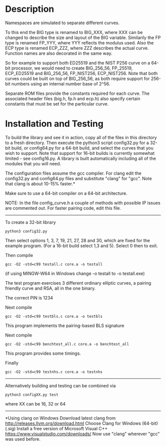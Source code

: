 # Description

Namespaces are simulated to separate different curves.

To this end the BIG type is renamed to BIG_XXX, where XXX can be changed to 
describe the size and layout of the BIG variable. Similarily the FP type 
is renamed FP_YYY, where YYY reflects the modulus used. Also the ECP type 
is renamed ECP_ZZZ, where ZZZ describes the actual curve. Function names 
are also decorated in the same way.

So for example to support both ED25519 and the NIST P256 curve on a 64-bit 
processor, we would need to create BIG_256_56, FP_25519, ECP_ED25519 and 
BIG_256_56, FP_NIST256, ECP_NIST256. Note that both curves could be built 
on top of BIG_256_56, as both require support for 256-bit numbers using 
an internal number base of 2^56.

Separate ROM files provide the constants required for each curve. The
associated header files (big.h, fp.h and ecp.h) also specify 
certain constants that must be set for the particular curve.


# Installation and Testing

To build the library and see it in action, copy all of the files in this 
directory to a fresh directory. Then execute the python3 script config32.py 
for a 32-bit build, or config64.py for a 64-bit build, and select the curves 
that you wish to support. Note that support for 16-bit builds is currently 
somewhat limited - see config16.py. A library is built automatically 
including all of the modules that you will need.

The configuration files assume the gcc compiler. For clang edit the
config32.py and config64.py files and substitute "clang" for "gcc".
Note that clang is about 10-15% faster.*

Make sure to use a 64-bit compiler on a 64-bit architecture.

NOTE: In the file config_curve.h a couple of methods with possible IP issues 
are commented out. For faster pairing code, edit this file.

---------------------------------------

To create a 32-bit library

    python3 config32.py


Then select options 1, 3, 7, 19, 21, 27, 28 and 30, which are fixed for the example 
program. (For a 16-bit build select 1,3 and 5). Select 0 then to exit.

Then compile

    gcc -O2 -std=c99 testall.c core.a -o testall

(if using MINGW-W64 in Windows change -o testall to -o testall.exe)

The test program exercises 3 different ordinary elliptic curves, a 
pairing friendly curve and RSA, all in the one binary.

The correct PIN is 1234


Next compile

    gcc -O2 -std=c99 testbls.c core.a -o testbls

This program implements the pairing-based BLS signature


Next compile 

    gcc -O2 -std=c99 benchtest_all.c core.a -o benchtest_all


This program provides some timings.

Finally

    gcc -O2 -std=c99 testnhs.c core.a -o testnhs

----------------------------------------

Alternatively building and testing can be combined via

    python3 configXX.py test

where XX can be 16, 32 or 64

-----------------------------------------

*Using clang on Windows
Download latest clang from http://releases.llvm.org/download.html
Choose Clang for Windows (64-bit) (.sig) 
Install a free version of Microsoft Visual C++ https://www.visualstudio.com/downloads/
Now use "clang" wherever "gcc" was used before.
